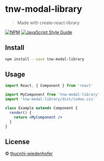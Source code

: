# tnw-modal-library

> Made with create-react-library

[![NPM](https://img.shields.io/npm/v/tnw-modal-library.svg)](https://www.npmjs.com/package/tnw-modal-library) [![JavaScript Style Guide](https://img.shields.io/badge/code_style-standard-brightgreen.svg)](https://standardjs.com)

## Install

```bash
npm install --save tnw-modal-library
```

## Usage

```jsx
import React, { Component } from 'react'

import MyComponent from 'tnw-modal-library'
import 'tnw-modal-library/dist/index.css'

class Example extends Component {
  render() {
    return <MyComponent />
  }
}
```

## License

 © [thucnhi-wiedenhofer](https://github.com/thucnhi-wiedenhofer)
